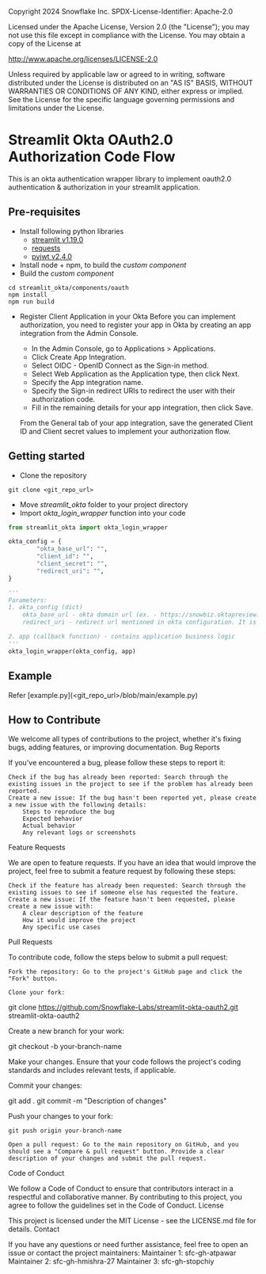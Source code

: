 Copyright 2024 Snowflake Inc. 
SPDX-License-Identifier: Apache-2.0

Licensed under the Apache License, Version 2.0 (the "License");
you may not use this file except in compliance with the License.
You may obtain a copy of the License at

http://www.apache.org/licenses/LICENSE-2.0

Unless required by applicable law or agreed to in writing, software
distributed under the License is distributed on an "AS IS" BASIS,
WITHOUT WARRANTIES OR CONDITIONS OF ANY KIND, either express or implied.
See the License for the specific language governing permissions and
limitations under the License.

# Streamlit Okta OAuth2.0 Authorization Code Flow 
This is an okta authentication wrapper library to implement oauth2.0 authentication & authorization in your streamlit application.

## Pre-requisites
- Install following python libraries
  - [streamlit v1.19.0](https://docs.streamlit.io/library/get-started/installation)
  - [requests ](https://anaconda.org/anaconda/requests)  
  - [pyjwt v2.4.0](https://anaconda.org/conda-forge/pyjwt)
- Install node + npm, to build the _custom component_
- Build the _custom component_
 ```
cd streamlit_okta/components/oauth
npm install 
npm run build
```
- Register Client Application in your Okta
    Before you can implement authorization, you need to register your app in Okta by creating an app integration from the Admin Console.
    - In the Admin Console, go to Applications > Applications.
    - Click Create App Integration.
    - Select OIDC - OpenID Connect as the Sign-in method.
    - Select Web Application as the Application type, then click Next.
    - Specify the App integration name.
    - Specify the Sign-in redirect URIs to redirect the user with their authorization code.
    - Fill in the remaining details for your app integration, then click Save.
    
    From the General tab of your app integration, save the generated Client ID and Client secret values to implement your authorization flow.


## Getting started
- Clone the repository
```
git clone <git_repo_url>
```
- Move _streamlit_okta_ folder to your project directory
- Import _okta_login_wrapper_ function into your code
```python
from streamlit_okta import okta_login_wrapper

okta_config = {
        "okta_base_url": "",
        "client_id": "",
        "client_secret": "",
        "redirect_uri": "",
}

'''
Parameters: 
1. okta_config (dict)
    okta_base_url - okta domain url (ex. - https://snowbiz.oktapreview.com/oauth2/v1)
    redirect_uri - redirect url mentioned in okta configuration. It is same as streamlit url (in case of local machine - http://localhost:8501)

2. app (callback function) - contains application business logic
''' 
okta_login_wrapper(okta_config, app)
```

## Example
Refer  [example.py](<git_repo_url>/blob/main/example.py) 

## How to Contribute

We welcome all types of contributions to the project, whether it's fixing bugs, adding features, or improving documentation.
Bug Reports

If you've encountered a bug, please follow these steps to report it:

    Check if the bug has already been reported: Search through the existing issues in the project to see if the problem has already been reported.
    Create a new issue: If the bug hasn't been reported yet, please create a new issue with the following details:
        Steps to reproduce the bug
        Expected behavior
        Actual behavior
        Any relevant logs or screenshots

Feature Requests

We are open to feature requests. If you have an idea that would improve the project, feel free to submit a feature request by following these steps:

    Check if the feature has already been requested: Search through the existing issues to see if someone else has requested the feature.
    Create a new issue: If the feature hasn't been requested, please create a new issue with:
        A clear description of the feature
        How it would improve the project
        Any specific use cases

Pull Requests

To contribute code, follow the steps below to submit a pull request:

    Fork the repository: Go to the project's GitHub page and click the "Fork" button.

    Clone your fork:

git clone https://github.com/Snowflake-Labs/streamlit-okta-oauth2.git
streamlit-okta-oauth2

Create a new branch for your work:

git checkout -b your-branch-name

Make your changes. Ensure that your code follows the project's coding standards and includes relevant tests, if applicable.

Commit your changes:

git add .
git commit -m "Description of changes"

Push your changes to your fork:

    git push origin your-branch-name

    Open a pull request: Go to the main repository on GitHub, and you should see a "Compare & pull request" button. Provide a clear description of your changes and submit the pull request.

Code of Conduct

We follow a Code of Conduct to ensure that contributors interact in a respectful and collaborative manner. By contributing to this project, you agree to follow the guidelines set in the Code of Conduct.
License

This project is licensed under the MIT License - see the LICENSE.md file for details.
Contact

If you have any questions or need further assistance, feel free to open an issue or contact the project maintainers:
    Maintainer 1: sfc-gh-atpawar
    Maintainer 2: sfc-gh-hmishra-27
    Maintainer 3: sfc-gh-stopchiy




